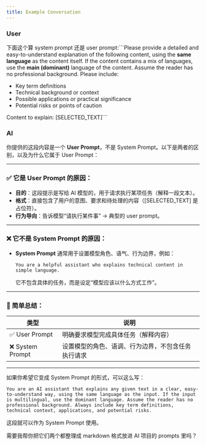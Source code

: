 ```yaml
---
title: Example Conversation
---
```

### User

下面这个算 system prompt 还是 user prompt:```Please provide a detailed and easy-to-understand explanation of the following content, using the **same language** as the content itself. If the content contains a mix of languages, use the **main (dominant)** language of the content. Assume the reader has no professional background. Please include:

- Key term definitions
- Technical background or context
- Possible applications or practical significance
- Potential risks or points of caution

Content to explain:
[SELECTED_TEXT]```

### AI


你提供的这段内容是一个 **User Prompt**，不是 System Prompt。以下是两者的区别，以及为什么它属于 User Prompt：

---

### ✅ 它是 User Prompt 的原因：

* **目的**：这段提示是写给 AI 模型的，用于请求执行某项任务（解释一段文本）。
* **格式**：直接包含了用户的意图、要求和待处理的内容（\[SELECTED\_TEXT] 是占位符）。
* **行为导向**：告诉模型“请执行某件事” → 典型的 user prompt。

---

### ❌ 它不是 System Prompt 的原因：

* **System Prompt** 通常用于设置模型角色、语气、行为边界，例如：

  ```text
  You are a helpful assistant who explains technical content in simple language.
  ```

  它不包含具体的任务，而是设定“模型应该以什么方式工作”。

---

### 📝 简单总结：

| 类型              | 说明                        |
| --------------- | ------------------------- |
| ✅ User Prompt   | 明确要求模型完成具体任务（解释内容）        |
| ❌ System Prompt | 设置模型的角色、语调、行为边界，不包含任务执行请求 |

---

如果你希望它变成 System Prompt 的形式，可以这么写：

```text
You are an AI assistant that explains any given text in a clear, easy-to-understand way, using the same language as the input. If the input is multilingual, use the dominant language. Assume the reader has no professional background. Always include key term definitions, technical context, applications, and potential risks.
```

这段就可以作为 System Prompt 使用。

需要我帮你把它们两个都整理成 markdown 格式放进 AI 项目的 prompts 里吗？

